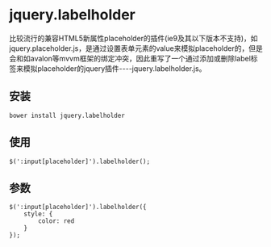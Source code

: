# jquery.labelholder

比较流行的兼容HTML5新属性placeholder的插件(ie9及其以下版本不支持)，如jquery.placeholder.js，是通过设置表单元素的value来模拟placeholder的，但是会和如avalon等mvvm框架的绑定冲突，因此重写了一个通过添加或删除label标签来模拟placeholder的jquery插件----jquery.labelholder.js。

## 安装
```
bower install jquery.labelholder
```

## 使用
```
$(':input[placeholder]').labelholder();
```

## 参数
```
$(':input[placeholder]').labelholder({
	style: {
		color: red
	}
});
```